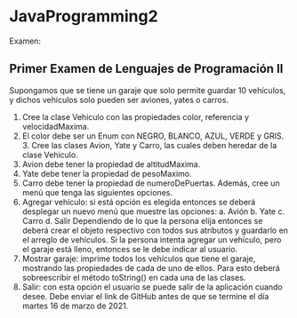 # JavaProgramming2
Examen:
 ## Primer Examen de Lenguajes de Programación II 
Supongamos que se tiene un garaje que solo permite guardar 10 vehículos, y dichos  vehículos solo pueden ser aviones, yates o carros. 
1. Cree la clase Vehiculo con las propiedades color, referencia y velocidadMaxima. 
2. El color debe ser un Enum con NEGRO, BLANCO, AZUL, VERDE y GRIS. 3. Cree las clases Avion, Yate y Carro, las cuales deben heredar de la clase  Vehiculo. 
4. Avion debe tener la propiedad de altitudMaxima. 
5. Yate debe tener la propiedad de pesoMaximo. 
6. Carro debe tener la propiedad de numeroDePuertas. 
Además, cree un menú que tenga las siguientes opciones. 
1. Agregar vehículo: si está opción es elegida entonces se deberá desplegar un nuevo menú que muestre las opciones: 
a. Avión 
b. Yate 
c. Carro 
d. Salir 
Dependiendo de lo que la persona elija entonces se deberá crear el objeto  respectivo con todos sus atributos y guardarlo en el arreglo de vehículos. 
Si la persona intenta agregar un vehículo, pero el garaje está lleno, entonces se  le debe indicar al usuario. 
2. Mostrar garaje: imprime todos los vehículos que tiene el garaje, mostrando las  propiedades de cada de uno de ellos. Para esto deberá sobreescribir el método  toString() en cada una de las clases. 
3. Salir: con esta opción el usuario se puede salir de la aplicación cuando desee. Debe enviar el link de GitHub antes de que se termine el día martes 16 de marzo de 2021.

